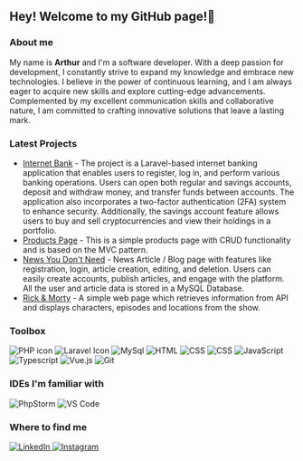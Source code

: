 ## Hey! Welcome to my GitHub page!👋

### About me
My name is <strong>Arthur</strong> and I'm a software developer. With a deep passion for development, I constantly strive to expand my knowledge and embrace new technologies. I believe in the power of continuous learning, and I am always eager to acquire new skills and explore cutting-edge advancements. Complemented by my excellent communication skills and collaborative nature, I am committed to crafting innovative solutions that leave a lasting mark.


### Latest Projects

<ul>
    <li>
    <a href="https://github.com/Trotsijs/quack-quarters-bank">Internet Bank</a> - 
        The project is a Laravel-based internet banking application that enables users to register, log in, and perform various banking operations. Users can open both regular and savings accounts, deposit and withdraw money, and transfer funds between accounts. The application also incorporates a two-factor authentication (2FA) system to enhance security. Additionally, the savings account feature allows users to buy and sell cryptocurrencies and view their holdings in a portfolio.
  </li> 
    <li>
    <a href="https://github.com/Trotsijs/products-page">Products Page</a> - This is a simple products page with CRUD functionality and is based on the MVC pattern.
  </li> 
    <li>
    <a href="https://github.com/Trotsijs/article-wall">News You Don't Need</a> - News Article / Blog page with features like registration, login, article creation, editing, and deletion. Users can easily create accounts, publish articles, and engage with the platform. All the user and article data is stored in a MySQL Database.
  </li> 
  <li>
    <a href="https://github.com/Trotsijs/rickandmorty-api">Rick & Morty</a> - A simple web page which retrieves information from API and displays characters, episodes and locations from the show.
  </li> 
</ul>


### Toolbox

<div class="row">
  <div class="column">
    <img src="https://img.shields.io/badge/-PHP-777BB4?logo=php&logoColor=white" alt="PHP icon">
    <img src="https://img.shields.io/badge/-Laravel-FF2D20?logo=laravel&logoColor=white" alt="Laravel Icon">
    <img src="https://img.shields.io/badge/-MySQL-4479A1?logo=mysql&logoColor=white" alt="MySql"> 
    <img src="https://img.shields.io/badge/-HTML-E34F26?logo=html5&logoColor=white" alt="HTML">
    <img src="https://img.shields.io/badge/-CSS-1572B6?logo=css3&logoColor=white" alt="CSS">
    <img src="https://img.shields.io/badge/-Tailwind-06B6D4?logo=tailwindcss&logoColor=white" alt="CSS">
    <img src="https://img.shields.io/badge/-JavaScript-F7DF1E?logo=javascript&logoColor=black" alt="JavaScript">
    <img src="https://img.shields.io/badge/-TypeScript-3178C6?logo=typescript&logoColor=white" alt="Typescript"> 
    <img src="https://img.shields.io/badge/-Vue.js-4FC08D?logo=vue.js&logoColor=white" alt="Vue.js">  
    <img src="https://img.shields.io/badge/-Git-F05032?logo=git&logoColor=white" alt="Git">
    
  </div>
  
### IDEs I'm familiar with

  <img src="https://img.shields.io/badge/-PhpStorm-000000?logo=phpstorm&logoColor=white" alt="PhpStorm">
    <img src="https://img.shields.io/badge/-VS Code-007ACC?logo=visualstudiocode&logoColor=white" alt="VS Code">

  
### Where to find me
  
  <div class="column">
<!--     <a href="https://github.com/Trotsijs">
    <img src="https://img.shields.io/badge/-GitHub-181717?logo=github&logoColor=white" alt="GitHub">
    </a> -->
    <a href="https://www.linkedin.com/in/akermanis/">
    <img src="https://img.shields.io/badge/-LinkedIn-0A66C2?logo=linkedin&logoColor=white" alt="LinkedIn">
    </a>
    <a href="https://www.instagram.com/trotsijs/">
    <img src="https://img.shields.io/badge/-Instagram-E4405F?logo=instagram&logoColor=white" alt="Instagram">
    </a>
  </div>
  

<!--
**Trotsijs/trotsijs** is a ✨ _special_ ✨ repository because its `README.md` (this file) appears on your GitHub profile.
https://simpleicons.org/

Here are some ideas to get you started:

- 🔭 I’m currently working on ...
- 🌱 I’m currently learning ...
- 👯 I’m looking to collaborate on ...
- 🤔 I’m looking for help with ...
- 💬 Ask me about ...
- 📫 How to reach me: ...
- 😄 Pronouns: ...
- ⚡ Fun fact: ...
-->
